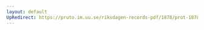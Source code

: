 ```yaml
---
layout: default
UpRedirect: https://pruto.im.uu.se/riksdagen-records-pdf/1878/prot-1878--ak--034/prot-1878--ak--034_032.pdf
---
```


